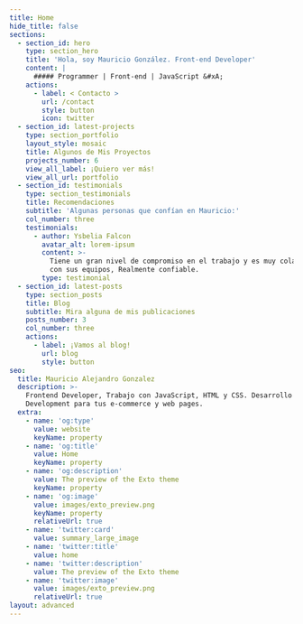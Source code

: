 ```yaml
---
title: Home
hide_title: false
sections:
  - section_id: hero
    type: section_hero
    title: 'Hola, soy Mauricio González. Front-end Developer'
    content: |
      ##### Programmer | Front-end | JavaScript &#xA;
    actions:
      - label: < Contacto >
        url: /contact
        style: button
        icon: twitter
  - section_id: latest-projects
    type: section_portfolio
    layout_style: mosaic
    title: Algunos de Mis Proyectos
    projects_number: 6
    view_all_label: ¡Quiero ver más!
    view_all_url: portfolio
  - section_id: testimonials
    type: section_testimonials
    title: Recomendaciones
    subtitle: 'Algunas personas que confían en Mauricio:'
    col_number: three
    testimonials:
      - author: Ysbelia Falcon
        avatar_alt: lorem-ipsum
        content: >-
          Tiene un gran nivel de compromiso en el trabajo y es muy colaborador
          con sus equipos, Realmente confiable.
        type: testimonial
  - section_id: latest-posts
    type: section_posts
    title: Blog
    subtitle: Mira alguna de mis publicaciones
    posts_number: 3
    col_number: three
    actions:
      - label: ¡Vamos al blog!
        url: blog
        style: button
seo:
  title: Mauricio Alejandro Gonzalez
  description: >-
    Frontend Developer, Trabajo con JavaScript, HTML y CSS. Desarrollo Web/Web
    Development para tus e-commerce y web pages.
  extra:
    - name: 'og:type'
      value: website
      keyName: property
    - name: 'og:title'
      value: Home
      keyName: property
    - name: 'og:description'
      value: The preview of the Exto theme
      keyName: property
    - name: 'og:image'
      value: images/exto_preview.png
      keyName: property
      relativeUrl: true
    - name: 'twitter:card'
      value: summary_large_image
    - name: 'twitter:title'
      value: home
    - name: 'twitter:description'
      value: The preview of the Exto theme
    - name: 'twitter:image'
      value: images/exto_preview.png
      relativeUrl: true
layout: advanced
---
```

